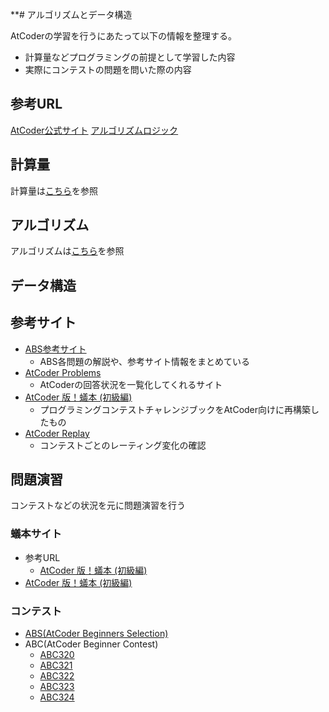 **# アルゴリズムとデータ構造

AtCoderの学習を行うにあたって以下の情報を整理する。

- 計算量などプログラミングの前提として学習した内容
- 実際にコンテストの問題を問いた際の内容

## 参考URL

[AtCoder公式サイト](https://atcoder.jp/)
[アルゴリズムロジック](https://algo-logic.info/beginner/)

## 計算量

計算量は[こちら](./complexity.md)を参照

## アルゴリズム

アルゴリズムは[こちら](./algorithm.md)を参照

## データ構造

## 参考サイト

- [ABS参考サイト](https://qiita.com/drken/items/fd4e5e3630d0f5859067#5-%E9%81%8E%E5%8E%BB%E5%95%8F%E7%B2%BE%E9%81%B8-10-%E5%95%8F)
  - ABS各問題の解説や、参考サイト情報をまとめている
- [AtCoder Problems](https://kenkoooo.com/atcoder/#/table/)
  - AtCoderの回答状況を一覧化してくれるサイト
- [AtCoder 版！蟻本 (初級編)](https://qiita.com/drken/items/e77685614f3c6bf86f44)
  - プログラミングコンテストチャレンジブックをAtCoder向けに再構築したもの
- [AtCoder Replay](https://atcoder-replay.kakira.dev/)
  - コンテストごとのレーティング変化の確認

## 問題演習

コンテストなどの状況を元に問題演習を行う

### 蟻本サイト

- 参考URL
  - [AtCoder 版！蟻本 (初級編)](https://qiita.com/drken/items/e77685614f3c6bf86f44)
- [AtCoder 版！蟻本 (初級編)](./ant/beginner.md)

### コンテスト

- [ABS(AtCoder Beginners Selection)](./contest/ABS.md)
- ABC(AtCoder Beginner Contest)
  - [ABC320](./contest/ABC/320.md)
  - [ABC321](./contest/ABC/321.md)
  - [ABC322](./contest/ABC/322.md)
  - [ABC323](./contest/ABC/323.md)
  - [ABC324](./contest/ABC/324.md)

